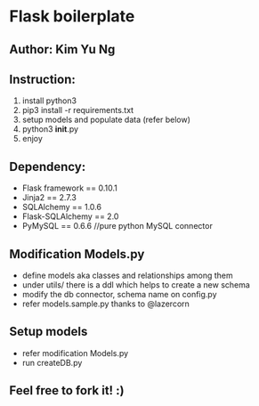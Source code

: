 # Flask boilerplate

## Author: Kim Yu Ng

## Instruction:

1. install python3
1. pip3 install -r requirements.txt
1. setup models and populate data (refer below)
1. python3 __init__.py
1. enjoy

## Dependency:

* Flask framework == 0.10.1
* Jinja2 == 2.7.3 
* SQLAlchemy == 1.0.6
* Flask-SQLAlchemy == 2.0
* PyMySQL == 0.6.6 //pure python MySQL connector

## Modification Models.py
* define models aka classes and relationships among them
* under utils/ there is a ddl which helps to create a new schema
* modify the db connector, schema name on config.py
* refer models.sample.py thanks to @lazercorn

## Setup models
* refer modification Models.py 
* run createDB.py

## Feel free to fork it! :)
